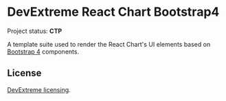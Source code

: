 # DevExtreme React Chart Bootstrap4

Project status: **CTP**

A template suite used to render the React Chart's UI elements based on [Bootstrap 4](http://getbootstrap.com/) components.

## License

[DevExtreme licensing](https://js.devexpress.com/licensing/).
